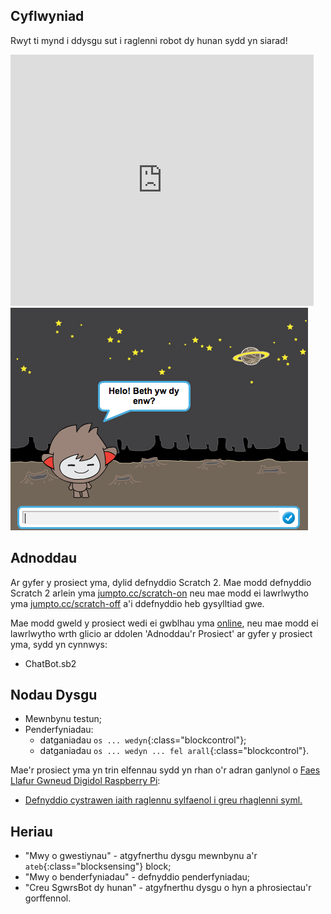 ## Cyflwyniad

Rwyt ti mynd i ddysgu sut i raglenni robot dy hunan sydd yn siarad!

<div class="scratch-preview">
  <iframe allowtransparency="true" width="485" height="402" src="https://scratch.mit.edu/projects/embed/26762091/?autostart=false" frameborder="0"></iframe>
  <img src="images/chatbot-final.png">
</div>

## Adnoddau
Ar gyfer y prosiect yma, dylid defnyddio Scratch 2.  Mae modd defnyddio Scratch 2 arlein yma [jumpto.cc/scratch-on](http://jumpto.cc/scratch-on) neu mae modd ei lawrlwytho yma [jumpto.cc/scratch-off](http://jumpto.cc/scratch-off) a'i ddefnyddio heb gysylltiad gwe.

Mae modd gweld y prosiect wedi ei gwblhau yma <a href="http://scratch.mit.edu/projects/26762091/#editor">online</a>, neu mae modd ei lawrlwytho wrth glicio ar ddolen 'Adnoddau'r Prosiect' ar gyfer y prosiect yma, sydd yn cynnwys:

+ ChatBot.sb2

## Nodau Dysgu
+ Mewnbynu testun;
+ Penderfyniadau:
	+ datganiadau `os ... wedyn`{:class="blockcontrol"};
	+ datganiadau `os ... wedyn ... fel arall`{:class="blockcontrol"}.

Mae'r prosiect yma yn trin elfennau sydd yn rhan o'r adran ganlynol o [Faes Llafur Gwneud Digidol Raspberry Pi](http://rpf.io/curriculum):

+ [Defnyddio cystrawen iaith raglennu sylfaenol i greu rhaglenni syml.](https://www.raspberrypi.org/curriculum/programming/creator)

## Heriau
+ "Mwy o gwestiynau" - atgyfnerthu dysgu mewnbynu a'r `ateb`{:class="blocksensing"} block;
+ "Mwy o benderfyniadau" - defnyddio penderfyniadau;
+ "Creu SgwrsBot dy hunan" - atgyfnerthu dysgu o hyn a phrosiectau'r gorffennol. 
